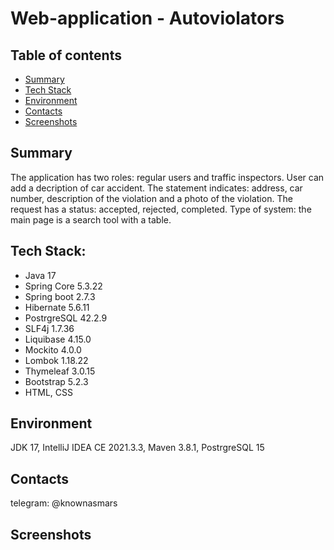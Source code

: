 # Web-application - Autoviolators

## Table of contents
* [Summary](#summary)
* [Tech Stack](#tech-stack)
* [Environment](#environment)
* [Contacts](#contacts)
* [Screenshots](#screenshots)

## Summary
The application has two roles: regular users and traffic inspectors. 
User can add a decription of car accident. 
The statement indicates: address, car number, description of the violation 
and a photo of the violation. 
The request has a status: accepted, rejected, completed.
Type of system: the main page is a search tool with a table.

## Tech Stack:
- Java 17
- Spring Core 5.3.22
- Spring boot 2.7.3
- Hibernate 5.6.11
- PostrgreSQL 42.2.9
- SLF4j 1.7.36
- Liquibase 4.15.0
- Mockito 4.0.0
- Lombok 1.18.22
- Thymeleaf 3.0.15
- Bootstrap 5.2.3
- HTML, CSS

## Environment
JDK 17, IntelliJ IDEA CE 2021.3.3, Maven 3.8.1, PostrgreSQL 15

## Contacts
telegram: @knownasmars

## Screenshots 
